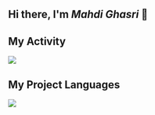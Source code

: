 ## Hi there, I'm ***Mahdi Ghasri*** 👋

## My Activity
<img src="https://github-readme-stats.vercel.app/api?username=Mahdi-Ghasri&show_icons=true&theme=tokyonight" />

## My Project Languages
<img src="https://github-readme-stats.vercel.app/api/top-langs/?username=Mahdi-Ghasri&hide_progress=true" />


